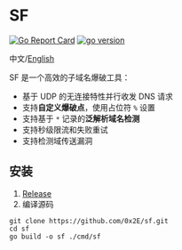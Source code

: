 # SF

[![Go Report Card](https://goreportcard.com/badge/github.com/0x2E/sf)](https://goreportcard.com/report/github.com/0x2E/sf)
[![go version](https://img.shields.io/github/go-mod/go-version/0x2E/sf)](https://github.com/0x2E/sf/blob/main/go.mod)

中文/[English](https://github.com/0x2E/sf/blob/main/README_en.md)

SF 是一个高效的子域名爆破工具：

- 基于 UDP 的无连接特性并行收发 DNS 请求
- 支持**自定义爆破点**，使用占位符 `%` 设置
- 支持基于 `*` 记录的**泛解析域名检测**
- 支持秒级限流和失败重试
- 支持检测域传送漏洞

## 安装

1. [Release](https://github.com/0x2E/sf/releases)
2. 编译源码

```shell
git clone https://github.com/0x2E/sf.git
cd sf
go build -o sf ./cmd/sf
```
